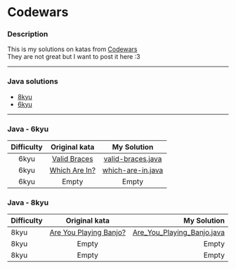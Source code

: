 # Codewars
### Description

This is my solutions on katas from [Codewars](https://www.codewars.com/ "Сайт Codewars|Site Codewars")  
They are not great but I want to post it here :3

---
### Java solutions

- [8kyu](#java---8kyu)
- [6kyu](#java---6kyu)

---

### Java - 6kyu

| Difficulty | Original kata                                                                  | My Solution                     |
| :----------: |:------------------------------------------------------------------------------:| :-------------------------------:|
| 6kyu       | [Valid Braces](https://www.codewars.com/kata/5277c8a221e209d3f6000b56/java)    | [valid-braces.java](https://github.com/Faleay/Codewars/blob/main/Java/6kyu/valid-braces.java) |
| 6kyu       | [Which Are In?](https://www.codewars.com/kata/550554fd08b86f84fe000a58)                                                                          | [which-are-in.java](https://github.com/Faleay/Codewars/blob/main/Java/6kyu/which-are-in.java)                           |
| 6kyu       | Empty                                                                          | Empty                           |

### Java - 8kyu

| Difficulty | Original kata                                                                  | My Solution                     |
| ---------- |:------------------------------------------------------------------------------:| -------------------------------:|
| 8kyu       | [Are You Playing Banjo?](https://www.codewars.com/kata/53af2b8861023f1d88000832) | [Are_You_Playing_Banjo.java](https://github.com/Faleay/Codewars/blob/main/Java/8kyu/Are_You_Playing_Banjo.java) |
| 8kyu       | Empty                                                                          | Empty                           |
| 8kyu       | Empty                                                                          | Empty                           |
